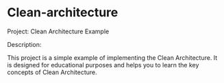 # Clean-architecture

Project: Clean Architecture Example

Description:

This project is a simple example of implementing the Clean Architecture. It is designed for educational purposes and helps you to learn the key concepts of Clean Architecture.
